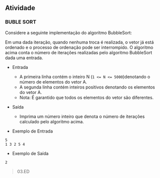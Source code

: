 ## Atividade

### BUBLE SORT ###

Considere a seguinte implementação do algoritmo BubbleSort:

Em uma dada iteração, quando nenhuma troca é realizada, o vetor já está ordenado e o processo de ordenação pode ser interrompido. O algoritmo acima conta o número de iterações realizadas pelo algoritmo BubbleSort dada uma entrada.

- Entrada
    - A primeira linha contém o inteiro N (`1 <= N <= 5000`)denotando o número de elementos do vetor A. 
    - A segunda linha contém inteiros positivos denotando os elementos do vetor A.
    - Nota: É garantido que todos os elementos do vetor são diferentes.
- Saída
    - Imprima um número inteiro que denota o número de iterações calculado pelo algoritmo acima.

- Exemplo de Entrada
```
5
1 3 2 5 4
```
- Exemplo de Saída
```
2
```

> 03.ED